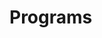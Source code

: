 # Programs




































































































































































































































































